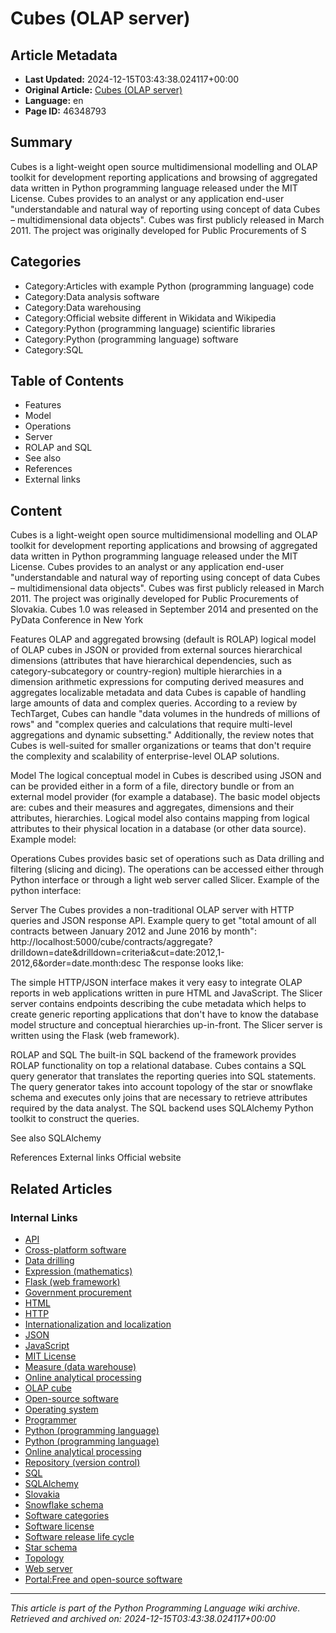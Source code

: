 # Cubes (OLAP server)

## Article Metadata

- **Last Updated:** 2024-12-15T03:43:38.024117+00:00
- **Original Article:** [Cubes (OLAP server)](https://en.wikipedia.org/wiki/Cubes_(OLAP_server))
- **Language:** en
- **Page ID:** 46348793

## Summary

Cubes is a light-weight open source multidimensional modelling and OLAP toolkit for development reporting applications and browsing of aggregated data written in Python programming language released under the MIT License.
Cubes provides to an analyst or any application end-user "understandable and natural way of reporting using concept of data Cubes – multidimensional data objects".
Cubes was first publicly released in March 2011. The project was originally developed for Public Procurements of S

## Categories

- Category:Articles with example Python (programming language) code
- Category:Data analysis software
- Category:Data warehousing
- Category:Official website different in Wikidata and Wikipedia
- Category:Python (programming language) scientific libraries
- Category:Python (programming language) software
- Category:SQL

## Table of Contents

- Features
- Model
- Operations
- Server
- ROLAP and SQL
- See also
- References
- External links

## Content

Cubes is a light-weight open source multidimensional modelling and OLAP toolkit for development reporting applications and browsing of aggregated data written in Python programming language released under the MIT License.
Cubes provides to an analyst or any application end-user "understandable and natural way of reporting using concept of data Cubes – multidimensional data objects".
Cubes was first publicly released in March 2011. The project was originally developed for Public Procurements of Slovakia. Cubes 1.0 was released in September 2014 and presented on the PyData Conference in New York

Features
OLAP and aggregated browsing (default is ROLAP)
logical model of OLAP cubes in JSON or provided from external sources
hierarchical dimensions (attributes that have hierarchical dependencies, such as category-subcategory or country-region)
multiple hierarchies in a dimension
arithmetic expressions for computing derived measures and aggregates
localizable metadata and data
Cubes is capable of handling large amounts of data and complex queries. According to a review by TechTarget, Cubes can handle "data volumes in the hundreds of millions of rows" and "complex queries and calculations that require multi-level aggregations and dynamic subsetting." Additionally, the review notes that Cubes is well-suited for smaller organizations or teams that don't require the complexity and scalability of enterprise-level OLAP solutions.

Model
The logical conceptual model in Cubes is described using JSON and can be provided either in a form of a file, directory bundle or from an external model provider (for example a database). The basic model objects are: cubes and their measures and aggregates, dimensions and their attributes, hierarchies. Logical model also contains mapping from logical attributes to their physical location in a database (or other data source).
Example model:

Operations
Cubes provides basic set of operations such as Data drilling and filtering (slicing and dicing). The operations can be accessed either through Python interface or through a light web server called Slicer.
Example of the python interface:

Server
The Cubes provides a non-traditional OLAP server with HTTP queries and JSON response API. Example query to get "total amount of all contracts between January 2012 and June 2016 by month":
http://localhost:5000/cube/contracts/aggregate?drilldown=date&drilldown=criteria&cut=date:2012,1-2012,6&order=date.month:desc
The response looks like:

The simple HTTP/JSON interface makes it very easy to integrate OLAP reports in web applications written in pure HTML and JavaScript.
The Slicer server contains endpoints describing the cube metadata which helps to create generic reporting applications that don't have to know the database model structure and conceptual hierarchies up-in-front.
The Slicer server is written using the Flask (web framework).

ROLAP and SQL
The built-in SQL backend of the framework provides ROLAP functionality on top a relational database. Cubes contains a SQL query generator that translates the reporting queries into SQL statements. The query generator takes into account topology of the star or snowflake schema and executes only joins that are necessary to retrieve attributes required by the data analyst.
The SQL backend uses SQLAlchemy Python toolkit to construct the queries.

See also
SQLAlchemy

References
External links
Official website

## Related Articles

### Internal Links

- [API](https://en.wikipedia.org/wiki/API)
- [Cross-platform software](https://en.wikipedia.org/wiki/Cross-platform_software)
- [Data drilling](https://en.wikipedia.org/wiki/Data_drilling)
- [Expression (mathematics)](https://en.wikipedia.org/wiki/Expression_(mathematics))
- [Flask (web framework)](https://en.wikipedia.org/wiki/Flask_(web_framework))
- [Government procurement](https://en.wikipedia.org/wiki/Government_procurement)
- [HTML](https://en.wikipedia.org/wiki/HTML)
- [HTTP](https://en.wikipedia.org/wiki/HTTP)
- [Internationalization and localization](https://en.wikipedia.org/wiki/Internationalization_and_localization)
- [JSON](https://en.wikipedia.org/wiki/JSON)
- [JavaScript](https://en.wikipedia.org/wiki/JavaScript)
- [MIT License](https://en.wikipedia.org/wiki/MIT_License)
- [Measure (data warehouse)](https://en.wikipedia.org/wiki/Measure_(data_warehouse))
- [Online analytical processing](https://en.wikipedia.org/wiki/Online_analytical_processing)
- [OLAP cube](https://en.wikipedia.org/wiki/OLAP_cube)
- [Open-source software](https://en.wikipedia.org/wiki/Open-source_software)
- [Operating system](https://en.wikipedia.org/wiki/Operating_system)
- [Programmer](https://en.wikipedia.org/wiki/Programmer)
- [Python (programming language)](https://en.wikipedia.org/wiki/Python_(programming_language))
- [Python (programming language)](https://en.wikipedia.org/wiki/Python_(programming_language))
- [Online analytical processing](https://en.wikipedia.org/wiki/Online_analytical_processing)
- [Repository (version control)](https://en.wikipedia.org/wiki/Repository_(version_control))
- [SQL](https://en.wikipedia.org/wiki/SQL)
- [SQLAlchemy](https://en.wikipedia.org/wiki/SQLAlchemy)
- [Slovakia](https://en.wikipedia.org/wiki/Slovakia)
- [Snowflake schema](https://en.wikipedia.org/wiki/Snowflake_schema)
- [Software categories](https://en.wikipedia.org/wiki/Software_categories)
- [Software license](https://en.wikipedia.org/wiki/Software_license)
- [Software release life cycle](https://en.wikipedia.org/wiki/Software_release_life_cycle)
- [Star schema](https://en.wikipedia.org/wiki/Star_schema)
- [Topology](https://en.wikipedia.org/wiki/Topology)
- [Web server](https://en.wikipedia.org/wiki/Web_server)
- [Portal:Free and open-source software](https://en.wikipedia.org/wiki/Portal:Free_and_open-source_software)

---
_This article is part of the Python Programming Language wiki archive._
_Retrieved and archived on: 2024-12-15T03:43:38.024117+00:00_